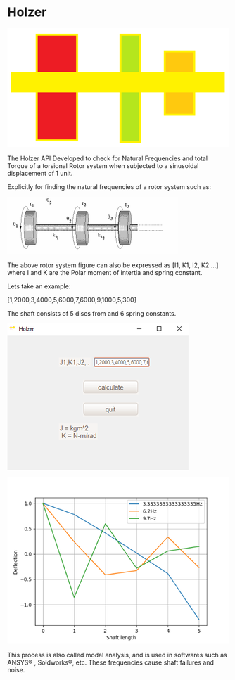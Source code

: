 # Holzer


![plot](https://github.com/RN0H/Holzer/blob/909471520e7158f2a4cc90c63be022a0c9d49808/pngs/freqfinder.png)

The Holzer API Developed to check for Natural Frequencies and total Torque of a torsional Rotor system when subjected to a sinusoidal displacement of 1 unit.

Explicitly for finding the natural frequencies of a rotor system such as:

![plot](https://github.com/RN0H/Holzer/blob/7584ec0d0bdbe00a377a0142639ad1e9e7902f71/pngs/TVD.png)

The above rotor system figure can also be expressed as [I1, K1, I2, K2 ...] where I and K are the Polar moment of intertia and spring constant.

Lets take an example:

[1,2000,3,4000,5,6000,7,6000,9,1000,5,300]

The shaft consists of 5 discs from and 6 spring constants.

![plot](https://github.com/RN0H/Holzer/blob/909471520e7158f2a4cc90c63be022a0c9d49808/pngs/App.png)

![plot](https://github.com/RN0H/Holzer/blob/909471520e7158f2a4cc90c63be022a0c9d49808/pngs/fig.png)

This process is also called modal analysis, and is used in softwares such as ANSYS® , Soldworks®, etc. These frequencies cause shaft failures and noise.

